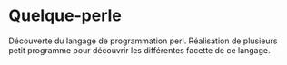 # Quelque-perle
Découverte du langage de programmation perl. Réalisation de plusieurs petit programme pour découvrir les différentes facette de ce langage.

